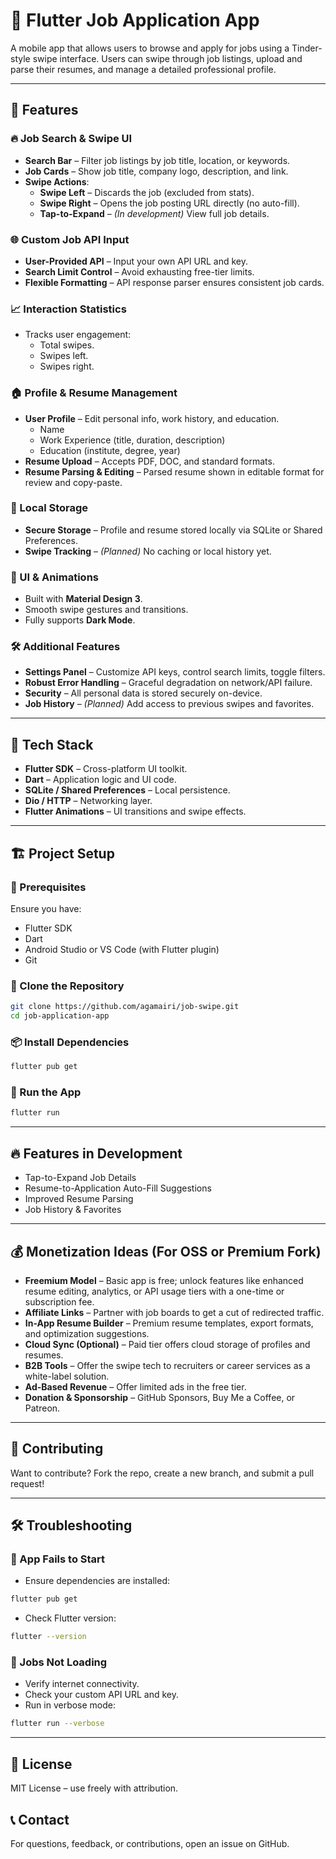 # 🚀 Flutter Job Application App
A mobile app that allows users to browse and apply for jobs using a Tinder-style swipe interface. Users can swipe through job listings, upload and parse their resumes, and manage a detailed professional profile.

---

## 📌 Features

### 🔥 Job Search & Swipe UI
- **Search Bar** – Filter job listings by job title, location, or keywords.
- **Job Cards** – Show job title, company logo, description, and link.
- **Swipe Actions**:
  - **Swipe Left** – Discards the job (excluded from stats).
  - **Swipe Right** – Opens the job posting URL directly (no auto-fill).
  - **Tap-to-Expand** – *(In development)* View full job details.

### 🌐 Custom Job API Input
- **User-Provided API** – Input your own API URL and key.
- **Search Limit Control** – Avoid exhausting free-tier limits.
- **Flexible Formatting** – API response parser ensures consistent job cards.

### 📈 Interaction Statistics
- Tracks user engagement:
  - Total swipes.
  - Swipes left.
  - Swipes right.

### 🏠 Profile & Resume Management
- **User Profile** – Edit personal info, work history, and education.
  - Name
  - Work Experience (title, duration, description)
  - Education (institute, degree, year)
- **Resume Upload** – Accepts PDF, DOC, and standard formats.
- **Resume Parsing & Editing** – Parsed resume shown in editable format for review and copy-paste.

### 📂 Local Storage
- **Secure Storage** – Profile and resume stored locally via SQLite or Shared Preferences.
- **Swipe Tracking** – *(Planned)* No caching or local history yet.

### 🎨 UI & Animations
- Built with **Material Design 3**.
- Smooth swipe gestures and transitions.
- Fully supports **Dark Mode**.

### 🛠️ Additional Features
- **Settings Panel** – Customize API keys, control search limits, toggle filters.
- **Robust Error Handling** – Graceful degradation on network/API failure.
- **Security** – All personal data is stored securely on-device.
- **Job History** – *(Planned)* Add access to previous swipes and favorites.

---

## 📌 Tech Stack
- **Flutter SDK** – Cross-platform UI toolkit.
- **Dart** – Application logic and UI code.
- **SQLite / Shared Preferences** – Local persistence.
- **Dio / HTTP** – Networking layer.
- **Flutter Animations** – UI transitions and swipe effects.

---

## 🏗️ Project Setup

### 🔧 Prerequisites
Ensure you have:
- Flutter SDK
- Dart
- Android Studio or VS Code (with Flutter plugin)
- Git

### 🚀 Clone the Repository
```bash
git clone https://github.com/agamairi/job-swipe.git
cd job-application-app
```

### 📦 Install Dependencies
```bash
flutter pub get
```

### 🔨 Run the App
```bash
flutter run
```

---

## 🔥 Features in Development
- Tap-to-Expand Job Details
- Resume-to-Application Auto-Fill Suggestions
- Improved Resume Parsing
- Job History & Favorites

---

## 💰 Monetization Ideas (For OSS or Premium Fork)
- **Freemium Model** – Basic app is free; unlock features like enhanced resume editing, analytics, or API usage tiers with a one-time or subscription fee.
- **Affiliate Links** – Partner with job boards to get a cut of redirected traffic.
- **In-App Resume Builder** – Premium resume templates, export formats, and optimization suggestions.
- **Cloud Sync (Optional)** – Paid tier offers cloud storage of profiles and resumes.
- **B2B Tools** – Offer the swipe tech to recruiters or career services as a white-label solution.
- **Ad-Based Revenue** – Offer limited ads in the free tier.
- **Donation & Sponsorship** – GitHub Sponsors, Buy Me a Coffee, or Patreon.

---

## 🚀 Contributing
Want to contribute? Fork the repo, create a new branch, and submit a pull request!

---

## 🛠️ Troubleshooting

### 🔴 App Fails to Start
- Ensure dependencies are installed:
```bash
flutter pub get
```
- Check Flutter version:
```bash
flutter --version
```

### 🔴 Jobs Not Loading
- Verify internet connectivity.
- Check your custom API URL and key.
- Run in verbose mode:
```bash
flutter run --verbose
```

---

## 📜 License
MIT License – use freely with attribution.

## 📞 Contact
For questions, feedback, or contributions, open an issue on GitHub.

